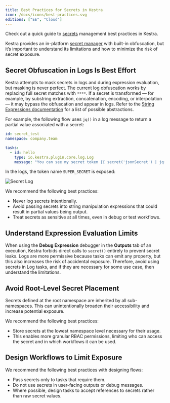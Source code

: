 ```yaml
---
title: Best Practices for Secrets in Kestra
icon: /docs/icons/best-practices.svg
editions: ["EE", "Cloud"]
---
```


Check out a quick guide to [secrets](../06.enterprise/02.governance/secrets.md) management best practices in Kestra.

Kestra provides an in-platform [secret manager](../06.enterprise/02.governance/secrets-manager.md) with built-in obfuscation, but it’s important to understand its limitations and how to minimize the risk of secret exposure.

## Secret Obfuscation in Logs Is Best Effort

Kestra attempts to mask secrets in logs and during expression evaluation, but masking is never perfect.
The current log obfuscation works by replacing full secret matches with `****`. If a secret is transformed — for example, by substring extraction, concatenation, encoding, or interpolation — it may bypass the obfuscation and appear in logs. Refer to the [String Expressions documentation](../expressions/index.md#string-filters) for a list of possible abstractions.

For example, the following flow uses `jq()` in a log message to return a partial value associated with a secret:

```yaml
id: secret_test
namespace: company.team

tasks:
  - id: hello
    type: io.kestra.plugin.core.log.Log
    message: "You can see my secret token {{ secret('jsonSecret') | jq('.token') }}"
```
In the logs, the token name `SUPER_SECRET` is exposed:

![Secret Log](@assets/docs/best-practices/secret-log.png)

We recommend the following best practices:

- Never log secrets intentionally.
- Avoid passing secrets into string manipulation expressions that could result in partial values being output.
- Treat secrets as sensitive at all times, even in debug or test workflows.

## Understand Expression Evaluation Limits

When using the **Debug Expression** debugger in the **Outputs** tab of an execution, Kestra forbids direct calls to `secret()` entirely to prevent secret leaks. Logs are more permissive because tasks can emit any property, but this also increases the risk of accidental exposure. Therefore, avoid using secrets in Log tasks, and if they are necessary for some use case, then understand the limitations.

## Avoid Root-Level Secret Placement

Secrets defined at the root namespace are inherited by all sub-namespaces. This can unintentionally broaden their accessibility and increase potential exposure.

We recommend the following best practices:

- Store secrets at the lowest namespace level necessary for their usage.
- This enables more granular RBAC permissions, limiting who can access the secret and in which workflows it can be used.

## Design Workflows to Limit Exposure

We recommend the following best practices with designing flows:

- Pass secrets only to tasks that require them.
- Do not use secrets in user-facing outputs or debug messages.
- Where possible, design tasks to accept references to secrets rather than raw secret values.
